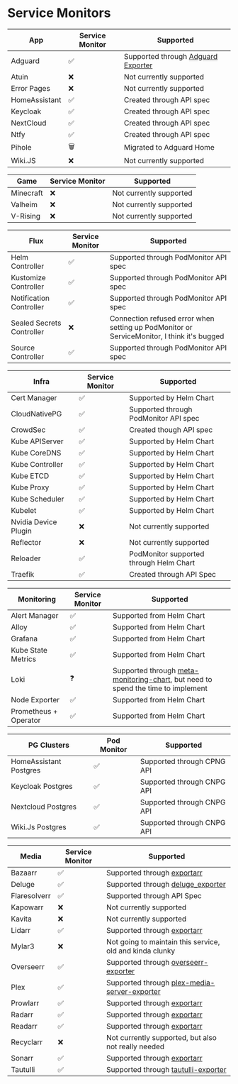 # Service Monitors

| App           | Service Monitor | Supported                |
| ------------- | --------------- | ------------------------ |
| Adguard | ✅ | Supported through [Adguard Exporter](https://github.com/henrywhitaker3/adguard-exporter) |
| Atuin         | ❌              | Not currently supported  |
| Error Pages   | ❌              | Not currently supported  |
| HomeAssistant | ✅              | Created through API spec |
| Keycloak      | ✅              | Created through API spec |
| NextCloud     | ✅              | Created through API spec |
| Ntfy          | ✅              | Created through API spec |
| Pihole        | 🗑️           | Migrated to Adguard Home |
| Wiki.JS       | ❌              | Not currently supported  |

| Game      | Service Monitor | Supported               |
| --------- | --------------- | ----------------------- |
| Minecraft | ❌              | Not currently supported |
| Valheim   | ❌              | Not currently supported |
| V-Rising  | ❌              | Not currently supported |

| Flux                      | Service Monitor | Supported                                                                                  |
| ------------------------- | --------------- | ------------------------------------------------------------------------------------------ |
| Helm Controller           | ✅              | Supported through PodMonitor API spec                                                      |
| Kustomize Controller      | ✅              | Supported through PodMonitor API spec                                                      |
| Notification Controller   | ✅              | Supported through PodMonitor API spec                                                      |
| Sealed Secrets Controller | ❌              | Connection refused error when setting up PodMonitor or ServiceMonitor, I think it's bugged |
| Source Controller         | ✅              | Supported through PodMonitor API spec                                                      |

| Infra                | Service Monitor | Supported                               |
| -------------------- | --------------- | --------------------------------------- |
| Cert Manager         | ✅              | Supported by Helm Chart                 |
| CloudNativePG        | ✅              | Supported through PodMonitor API spec   |
| CrowdSec             | ✅              | Created though API spec                 |
| Kube APIServer       | ✅              | Supported by Helm Chart                 |
| Kube CoreDNS         | ✅              | Supported by Helm Chart                 |
| Kube Controller      | ✅              | Supported by Helm Chart                 |
| Kube ETCD            | ✅              | Supported by Helm Chart                 |
| Kube Proxy           | ✅              | Supported by Helm Chart                 |
| Kube Scheduler       | ✅              | Supported by Helm Chart                 |
| Kubelet              | ✅              | Supported by Helm Chart                 |
| Nvidia Device Plugin | ❌              | Not currently supported                 |
| Reflector            | ❌              | Not currently supported                 |
| Reloader             | ✅              | PodMonitor supported through Helm Chart |
| Traefik              | ✅              | Created through API Spec                |

| Monitoring            | Service Monitor | Supported                                                                                                                            |
| --------------------- | --------------- | ------------------------------------------------------------------------------------------------------------------------------------ |
| Alert Manager         | ✅              | Supported from Helm Chart                                                                                                            |
| Alloy                 | ✅              | Supported from Helm Chart                                                                                                            |
| Grafana               | ✅              | Supported from Helm Chart                                                                                                            |
| Kube State Metrics    | ✅              | Supported from Helm Chart                                                                                                            |
| Loki                  | ❓              | Supported through [meta-monitoring-chart](https://github.com/grafana/meta-monitoring-chart), but need to spend the time to implement |
| Node Exporter         | ✅              | Supported from Helm Chart                                                                                                            |
| Prometheus + Operator | ✅              | Supported from Helm Chart                                                                                                            |

| PG Clusters            | Pod Monitor | Supported                  |
| ---------------------- | ----------- | -------------------------- |
| HomeAssistant Postgres | ✅          | Supported through CPNG API |
| Keycloak Postgres      | ✅          | Supported through CNPG API |
| Nextcloud Postgres     | ✅          | Supported through CNPG API |
| Wiki.Js Postgres       | ✅          | Supported through CNPG API |

| Media        | Service Monitor | Supported                                                                                            |
| ------------ | --------------- | ---------------------------------------------------------------------------------------------------- |
| Bazaarr      | ✅              | Supported through [exportarr](https://github.com/onedr0p/exportarr)                                  |
| Deluge       | ✅              | Supported through [deluge_exporter](https://github.com/tobbez/deluge_exporter)                       |
| Flaresolverr | ✅              | Supported through API Spec                                                                           |
| Kapowarr     | ❌              | Not currently supported                                                                              |
| Kavita       | ❌              | Not currently supported                                                                              |
| Lidarr       | ✅              | Supported through [exportarr](https://github.com/onedr0p/exportarr)                                  |
| Mylar3       | ❌              | Not going to maintain this service, old and kinda clunky                                             |
| Overseerr    | ✅              | Supported through [overseerr-exporter](https://github.com/WillFantom/overseerr-exporter)             |
| Plex         | ✅              | Supported through [plex-media-server-exporter](https://github.com/axsuul/plex-media-server-exporter) |
| Prowlarr     | ✅              | Supported through [exportarr](https://github.com/onedr0p/exportarr)                                  |
| Radarr       | ✅              | Supported through [exportarr](https://github.com/onedr0p/exportarr)                                  |
| Readarr      | ✅              | Supported through [exportarr](https://github.com/onedr0p/exportarr)                                  |
| Recyclarr    | ❌              | Not currently supported, but also not really needed                                                  |
| Sonarr       | ✅              | Supported through [exportarr](https://github.com/onedr0p/exportarr)                                  |
| Tautulli     | ✅              | Supported through [tautulli-exporter](https://github.com/nwalke/tautulli-exporter)                   |
